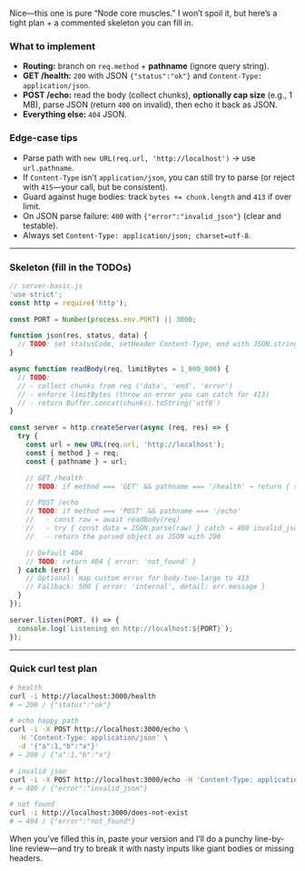 Nice—this one is pure “Node core muscles.” I won’t spoil it, but here’s a tight plan + a commented skeleton you can fill in.

### What to implement

* **Routing:** branch on `req.method` + **pathname** (ignore query string).
* **GET /health:** `200` with JSON `{"status":"ok"}` and `Content-Type: application/json`.
* **POST /echo:** read the body (collect chunks), **optionally cap size** (e.g., 1 MB), parse JSON (return `400` on invalid), then echo it back as JSON.
* **Everything else:** `404` JSON.

### Edge-case tips

* Parse path with `new URL(req.url, 'http://localhost')` → use `url.pathname`.
* If `Content-Type` isn’t `application/json`, you can still try to parse (or reject with `415`—your call, but be consistent).
* Guard against huge bodies: track `bytes += chunk.length` and `413` if over limit.
* On JSON parse failure: `400` with `{"error":"invalid_json"}` (clear and testable).
* Always set `Content-Type: application/json; charset=utf-8`.

---

### Skeleton (fill in the TODOs)

```js
// server-basic.js
'use strict';
const http = require('http');

const PORT = Number(process.env.PORT) || 3000;

function json(res, status, data) {
  // TODO: set statusCode, setHeader Content-Type, end with JSON.stringify(data)
}

async function readBody(req, limitBytes = 1_000_000) {
  // TODO:
  // - collect chunks from req ('data', 'end', 'error')
  // - enforce limitBytes (throw an error you can catch for 413)
  // - return Buffer.concat(chunks).toString('utf8')
}

const server = http.createServer(async (req, res) => {
  try {
    const url = new URL(req.url, 'http://localhost');
    const { method } = req;
    const { pathname } = url;

    // GET /health
    // TODO: if method === 'GET' && pathname === '/health' → return { status: 'ok' }

    // POST /echo
    // TODO: if method === 'POST' && pathname === '/echo'
    //   - const raw = await readBody(req)
    //   - try { const data = JSON.parse(raw) } catch → 400 invalid_json
    //   - return the parsed object as JSON with 200

    // Default 404
    // TODO: return 404 { error: 'not_found' }
  } catch (err) {
    // Optional: map custom error for body-too-large to 413
    // Fallback: 500 { error: 'internal', detail: err.message }
  }
});

server.listen(PORT, () => {
  console.log(`Listening on http://localhost:${PORT}`);
});
```

---

### Quick curl test plan

```bash
# health
curl -i http://localhost:3000/health
# → 200 / {"status":"ok"}

# echo happy path
curl -i -X POST http://localhost:3000/echo \
  -H 'Content-Type: application/json' \
  -d '{"a":1,"b":"x"}'
# → 200 / {"a":1,"b":"x"}

# invalid json
curl -i -X POST http://localhost:3000/echo -H 'Content-Type: application/json' -d '{bad'
# → 400 / {"error":"invalid_json"}

# not found
curl -i http://localhost:3000/does-not-exist
# → 404 / {"error":"not_found"}
```

When you’ve filled this in, paste your version and I’ll do a punchy line-by-line review—and try to break it with nasty inputs like giant bodies or missing headers.
